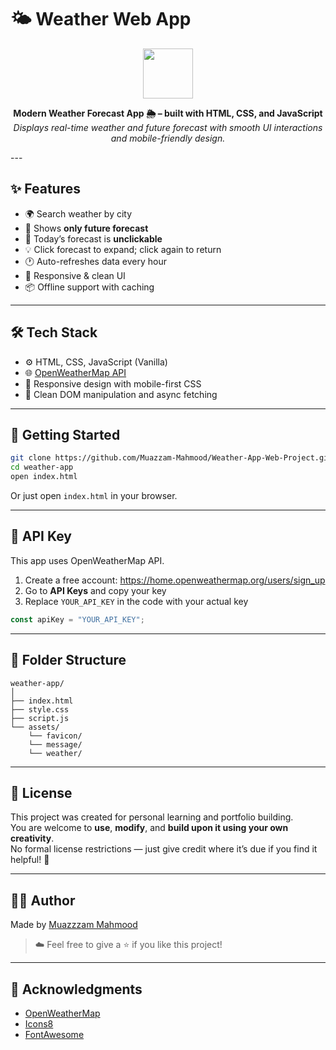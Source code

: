 # 🌤️ Weather Web App

<p align="center">
  <img src="https://img.icons8.com/ios-filled/100/000000/sun--v1.png" width="80" />
</p>

<p align="center">
  <b>Modern Weather Forecast App 🌦️ – built with HTML, CSS, and JavaScript</b><br/>
  <i>Displays real-time weather and future forecast with smooth UI interactions and mobile-friendly design.</i>
</p>
---

## ✨ Features

- 🌍 Search weather by city 
- 📅 Shows **only future forecast**
- 🚫 Today’s forecast is **unclickable**
- 💡 Click forecast to expand; click again to return
- 🕐 Auto-refreshes data every hour
- 📱 Responsive & clean UI
- 📦 Offline support with caching

---

## 🛠️ Tech Stack

- ⚙️ HTML, CSS, JavaScript (Vanilla)
- 🌐 [OpenWeatherMap API](https://openweathermap.org/api)
- 📲 Responsive design with mobile-first CSS
- 🧠 Clean DOM manipulation and async fetching

---

## 🚀 Getting Started

```bash
git clone https://github.com/Muazzam-Mahmood/Weather-App-Web-Project.git
cd weather-app
open index.html
```

Or just open `index.html` in your browser.

---

## 🔐 API Key

This app uses OpenWeatherMap API.

1. Create a free account: https://home.openweathermap.org/users/sign_up  
2. Go to **API Keys** and copy your key  
3. Replace `YOUR_API_KEY` in the code with your actual key

```js
const apiKey = "YOUR_API_KEY";
```

---
## 📁 Folder Structure

```
weather-app/
│
├── index.html
├── style.css
├── script.js
└── assets/
    └── favicon/
    └── message/
    └── weather/ 
```

---

## 📜 License

This project was created for personal learning and portfolio building.  
You are welcome to **use**, **modify**, and **build upon it using your own creativity**.  
No formal license restrictions — just give credit where it’s due if you find it helpful! 🙌

---

## 👨‍💻 Author

Made  by [Muazzzam Mahmood](https://github.com/Muazzam-Mahmood)

> ☁️ Feel free to give a ⭐ if you like this project!

---

## 📌 Acknowledgments

- [OpenWeatherMap](https://openweathermap.org/)
- [Icons8](https://icons8.com/)
- [FontAwesome](https://fontawesome.com/)
